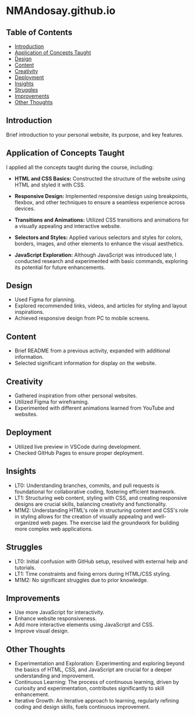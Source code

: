 # NMAndosay.github.io



## Table of Contents

- [Introduction](#introduction)
- [Application of Concepts Taught](#application-of-concepts-taught)
- [Design](#design)
- [Content](#content)
- [Creativity](#creativity)
- [Deployment](#deployment)
- [Insights](#insights)
- [Struggles](#struggles)
- [Improvements](#improvements)
- [Other Thoughts](#other-thoughts)

## Introduction

Brief introduction to your personal website, its purpose, and key features.

## Application of Concepts Taught

I applied all the concepts taught during the course, including:

- **HTML and CSS Basics:** Constructed the structure of the website using HTML and styled it with CSS.
  
- **Responsive Design:** Implemented responsive design using breakpoints, flexbox, and other techniques to ensure a seamless experience across devices.
  
- **Transitions and Animations:** Utilized CSS transitions and animations for a visually appealing and interactive website.
  
- **Selectors and Styles:** Applied various selectors and styles for colors, borders, images, and other elements to enhance the visual aesthetics.
  
- **JavaScript Exploration:** Although JavaScript was introduced late, I conducted research and experimented with basic commands, exploring its potential for future enhancements.

## Design

- Used Figma for planning.
- Explored recommended links, videos, and articles for styling and layout inspirations.
- Achieved responsive design from PC to mobile screens.

## Content

- Brief README from a previous activity, expanded with additional information.
- Selected significant information for display on the website.

## Creativity

- Gathered inspiration from other personal websites.
- Utilized Figma for wireframing.
- Experimented with different animations learned from YouTube and websites.

## Deployment

- Utilized live preview in VSCode during development.
- Checked GitHub Pages to ensure proper deployment.

## Insights

- LT0: Understanding branches, commits, and pull requests is foundational for collaborative coding, fostering efficient teamwork.
- LT1: Structuring web content, styling with CSS, and creating responsive designs are crucial skills, balancing creativity and functionality.
- M1M2: Understanding HTML's role in structuring content and CSS's role in styling allows for the creation of visually appealing and well-organized web pages. The exercise laid the groundwork for building more complex web applications.

## Struggles

- LT0: Initial confusion with GitHub setup, resolved with external help and tutorials.
- LT1: Time constraints and fixing errors during HTML/CSS styling.
- M1M2: No significant struggles due to prior knowledge.

## Improvements

- Use more JavaScript for interactivity.
- Enhance website responsiveness.
- Add more interactive elements using JavaScript and CSS.
- Improve visual design.

## Other Thoughts

- Experimentation and Exploration: Experimenting and exploring beyond the basics of HTML, CSS, and JavaScript are crucial for a deeper understanding and improvement.
- Continuous Learning: The process of continuous learning, driven by curiosity and experimentation, contributes significantly to skill enhancement.
- Iterative Growth: An iterative approach to learning, regularly refining coding and design skills, fuels continuous improvement.
